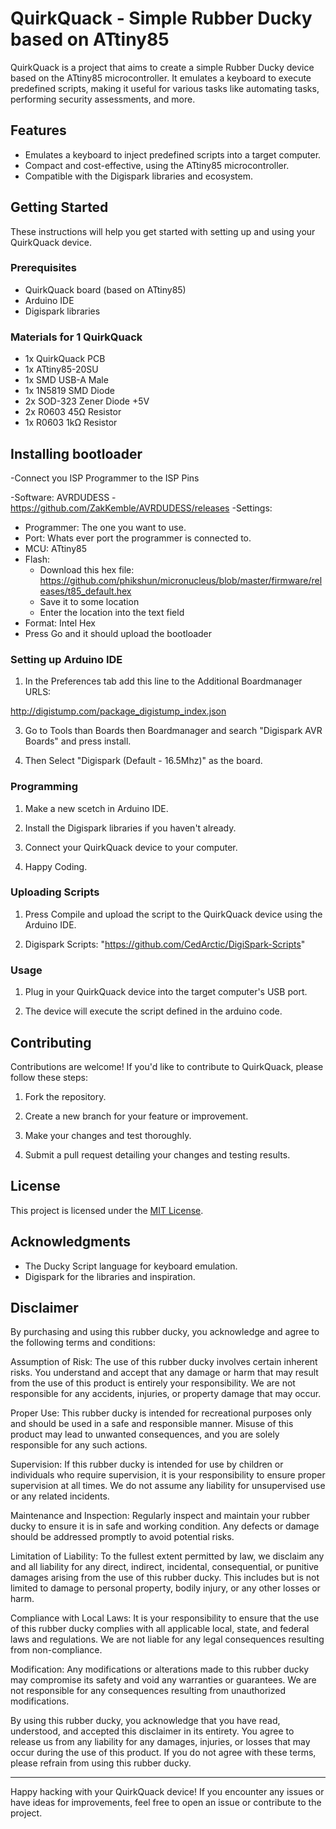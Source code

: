 # QuirkQuack - Simple Rubber Ducky based on ATtiny85

QuirkQuack is a project that aims to create a simple Rubber Ducky device based on the ATtiny85 microcontroller. It emulates a keyboard to execute predefined scripts, making it useful for various tasks like automating tasks, performing security assessments, and more.

## Features

- Emulates a keyboard to inject predefined scripts into a target computer.
- Compact and cost-effective, using the ATtiny85 microcontroller.
- Compatible with the Digispark libraries and ecosystem.

## Getting Started

These instructions will help you get started with setting up and using your QuirkQuack device.

### Prerequisites

- QuirkQuack board (based on ATtiny85)
- Arduino IDE
- Digispark libraries

### Materials for 1 QuirkQuack

- 1x QuirkQuack PCB
- 1x ATtiny85-20SU
- 1x SMD USB-A Male
- 1x 1N5819 SMD Diode
- 2x SOD-323 Zener Diode +5V
- 2x R0603 45Ω Resistor
- 1x R0603 1kΩ Resistor

## Installing bootloader

-Connect you ISP Programmer to the ISP Pins

-Software: AVRDUDESS
   -https://github.com/ZakKemble/AVRDUDESS/releases
-Settings:
   - Programmer: The one you want to use.
   - Port: Whats ever port the programmer is connected to.
   - MCU: ATtiny85
   - Flash: 
      - Download this hex file: https://github.com/phikshun/micronucleus/blob/master/firmware/releases/t85_default.hex
      - Save it to some location
      - Enter the location into the text field
   - Format: Intel Hex
- Press Go and it should upload the bootloader

### Setting up Arduino IDE

1. In the Preferences tab add this line to the Additional Boardmanager URLS:

http://digistump.com/package_digistump_index.json

3. Go to Tools than Boards then Boardmanager and search "Digispark AVR Boards" and press install.

4. Then Select "Digispark (Default - 16.5Mhz)" as the board.

### Programming

1. Make a new scetch in Arduino IDE.

2. Install the Digispark libraries if you haven't already.

4. Connect your QuirkQuack device to your computer.

5. Happy Coding. 

### Uploading Scripts

1. Press Compile and upload the script to the QuirkQuack device using the Arduino IDE.

2. Digispark Scripts: "https://github.com/CedArctic/DigiSpark-Scripts"

### Usage

1. Plug in your QuirkQuack device into the target computer's USB port.

2. The device will execute the script defined in the arduino code.

## Contributing

Contributions are welcome! If you'd like to contribute to QuirkQuack, please follow these steps:

1. Fork the repository.

2. Create a new branch for your feature or improvement.

3. Make your changes and test thoroughly.

4. Submit a pull request detailing your changes and testing results.

## License

This project is licensed under the [MIT License](LICENSE).

## Acknowledgments

- The Ducky Script language for keyboard emulation.
- Digispark for the libraries and inspiration.

## Disclaimer

By purchasing and using this rubber ducky, you acknowledge and agree to the following terms and conditions:

Assumption of Risk: The use of this rubber ducky involves certain inherent risks. You understand and accept that any damage or harm that may result from the use of this product is entirely your responsibility. We are not responsible for any accidents, injuries, or property damage that may occur.

Proper Use: This rubber ducky is intended for recreational purposes only and should be used in a safe and responsible manner. Misuse of this product may lead to unwanted consequences, and you are solely responsible for any such actions.

Supervision: If this rubber ducky is intended for use by children or individuals who require supervision, it is your responsibility to ensure proper supervision at all times. We do not assume any liability for unsupervised use or any related incidents.

Maintenance and Inspection: Regularly inspect and maintain your rubber ducky to ensure it is in safe and working condition. Any defects or damage should be addressed promptly to avoid potential risks.

Limitation of Liability: To the fullest extent permitted by law, we disclaim any and all liability for any direct, indirect, incidental, consequential, or punitive damages arising from the use of this rubber ducky. This includes but is not limited to damage to personal property, bodily injury, or any other losses or harm.

Compliance with Local Laws: It is your responsibility to ensure that the use of this rubber ducky complies with all applicable local, state, and federal laws and regulations. We are not liable for any legal consequences resulting from non-compliance.

Modification: Any modifications or alterations made to this rubber ducky may compromise its safety and void any warranties or guarantees. We are not responsible for any consequences resulting from unauthorized modifications.

By using this rubber ducky, you acknowledge that you have read, understood, and accepted this disclaimer in its entirety. You agree to release us from any liability for any damages, injuries, or losses that may occur during the use of this product. If you do not agree with these terms, please refrain from using this rubber ducky.

---

Happy hacking with your QuirkQuack device! If you encounter any issues or have ideas for improvements, feel free to open an issue or contribute to the project.
